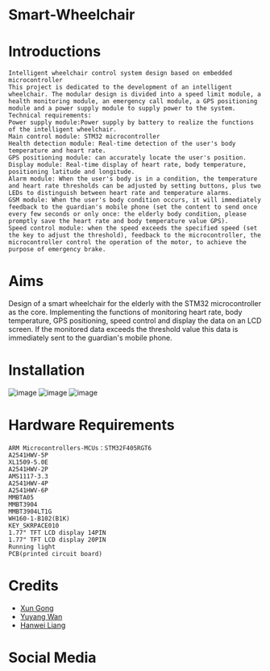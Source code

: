# Smart-Wheelchair 
# Introductions
    Intelligent wheelchair control system design based on embedded microcontroller
    This project is dedicated to the development of an intelligent wheelchair. The modular design is divided into a speed limit module, a health monitoring module, an emergency call module, a GPS positioning module and a power supply module to supply power to the system. Technical requirements:
    Power supply module:Power supply by battery to realize the functions of the intelligent wheelchair.
    Main control module: STM32 microcontroller
    Health detection module: Real-time detection of the user's body temperature and heart rate. 
    GPS positioning module: can accurately locate the user's position.
    Display module: Real-time display of heart rate, body temperature, positioning latitude and longitude.
    Alarm module: When the user's body is in a condition, the temperature and heart rate thresholds can be adjusted by setting buttons, plus two LEDs to distinguish between heart rate and temperature alarms.
    GSM module: When the user's body condition occurs, it will immediately feedback to the guardian's mobile phone (set the content to send once every few seconds or only once: the elderly body condition, please promptly save the heart rate and body temperature value GPS).
    Speed control module: when the speed exceeds the specified speed (set the key to adjust the threshold), feedback to the microcontroller, the microcontroller control the operation of the motor, to achieve the purpose of emergency brake.
# Aims
Design of a smart wheelchair for the elderly with the STM32 microcontroller as the core. Implementing the functions of monitoring heart rate, body temperature, GPS positioning, speed control and display the data on an LCD screen. If the monitored data exceeds the threshold value this data is immediately sent to the guardian's mobile phone.
# Installation
![image](https://user-images.githubusercontent.com/93221038/163683842-c38218f7-503a-4cfa-b670-8b1953345c86.png)
![image](https://user-images.githubusercontent.com/93221038/163683766-bf6e5b4c-201b-4f43-98e7-d4c6168ecf35.png)
![image](https://user-images.githubusercontent.com/93221038/163683712-fc8d5e89-1047-49b7-a9df-d292de64a237.png)


# Hardware Requirements
    ARM Microcontrollers-MCUs：STM32F405RGT6
    A2541HWV-5P
    XL1509-5.0E
    A2541HWV-2P
    AMS1117-3.3
    A2541HWV-4P
    A2541HWV-6P
    MMBTA05
    MMBT3904
    MMBT3904LT1G
    WH160-1-B102(B1K)
    KEY_SKRPACE010
    1.77" TFT LCD display 14PIN
    1.77" TFT LCD display 20PIN
    Running light
    PCB(printed circuit board)
# Credits
* [Xun Gong](https://github.com/gongsmith)  
* [Yuyang Wan](https://github.com/jkZoidberg)  
* [Hanwei Liang](https://github.com/BrippoLiang)
# Social Media

